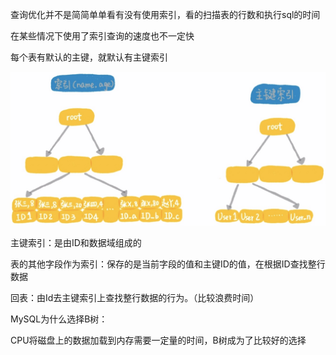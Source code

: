 查询优化并不是简简单单看有没有使用索引，看的扫描表的行数和执行sql的时间

在某些情况下使用了索引查询的速度也不一定快

每个表有默认的主键，就默认有主键索引

![img](MySQL索引和查询.assets/索引.jpeg)

主键索引：是由ID和数据域组成的

表的其他字段作为索引：保存的是当前字段的值和主键ID的值，在根据ID查找整行数据

回表：由Id去主键索引上查找整行数据的行为。（比较浪费时间）



MySQL为什么选择B树：

CPU将磁盘上的数据加载到内存需要一定量的时间，B树成为了比较好的选择